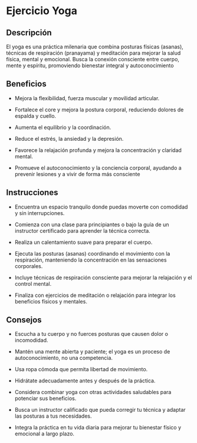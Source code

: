 # Ejercicio Yoga

## Descripción
El yoga es una práctica milenaria que combina posturas físicas (asanas), técnicas de respiración (pranayama) y meditación para mejorar la salud física, mental y emocional. Busca la conexión consciente entre cuerpo, mente y espíritu, promoviendo bienestar integral y autoconocimiento

## Beneficios
* Mejora la flexibilidad, fuerza muscular y movilidad articular.

* Fortalece el core y mejora la postura corporal, reduciendo dolores de espalda y cuello.

* Aumenta el equilibrio y la coordinación.

* Reduce el estrés, la ansiedad y la depresión.

* Favorece la relajación profunda y mejora la concentración y claridad mental.

* Promueve el autoconocimiento y la conciencia corporal, ayudando a prevenir lesiones y a vivir de forma más consciente

## Instrucciones

* Encuentra un espacio tranquilo donde puedas moverte con comodidad y sin interrupciones.

* Comienza con una clase para principiantes o bajo la guía de un instructor certificado para aprender la técnica correcta.

* Realiza un calentamiento suave para preparar el cuerpo.

* Ejecuta las posturas (asanas) coordinando el movimiento con la respiración, manteniendo la concentración en las sensaciones corporales.

* Incluye técnicas de respiración consciente para mejorar la relajación y el control mental.

* Finaliza con ejercicios de meditación o relajación para integrar los beneficios físicos y mentales.

## Consejos

+ Escucha a tu cuerpo y no fuerces posturas que causen dolor o incomodidad.

+ Mantén una mente abierta y paciente; el yoga es un proceso de autoconocimiento, no una competencia.

+ Usa ropa cómoda que permita libertad de movimiento.

+ Hidrátate adecuadamente antes y después de la práctica.

+ Considera combinar yoga con otras actividades saludables para potenciar sus beneficios.

+ Busca un instructor calificado que pueda corregir tu técnica y adaptar las posturas a tus necesidades.

+ Integra la práctica en tu vida diaria para mejorar tu bienestar físico y emocional a largo plazo.